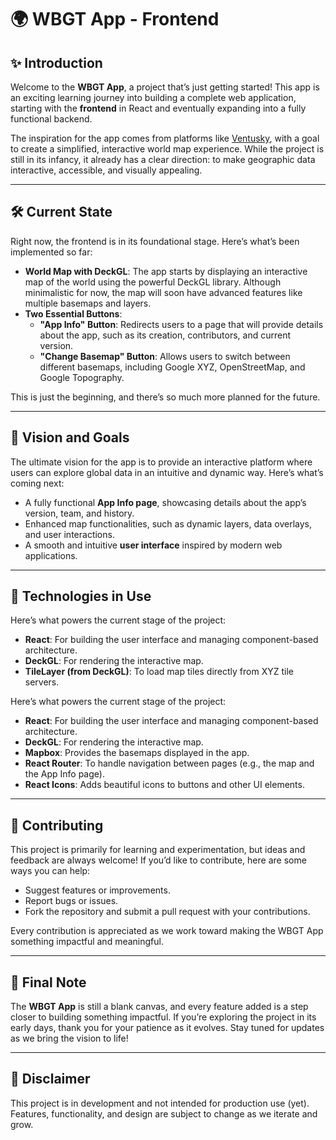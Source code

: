 # 🌍 WBGT App - Frontend

## ✨ Introduction

Welcome to the **WBGT App**, a project that’s just getting started! This app is an exciting learning journey into building a complete web application, starting with the **frontend** in React and eventually expanding into a fully functional backend.

The inspiration for the app comes from platforms like [Ventusky](http://ventusky.com/), with a goal to create a simplified, interactive world map experience. While the project is still in its infancy, it already has a clear direction: to make geographic data interactive, accessible, and visually appealing.

---

## 🛠️ Current State

Right now, the frontend is in its foundational stage. Here’s what’s been implemented so far:

- **World Map with DeckGL**: The app starts by displaying an interactive map of the world using the powerful DeckGL library. Although minimalistic for now, the map will soon have advanced features like multiple basemaps and layers.
- **Two Essential Buttons**:
  - **"App Info" Button**: Redirects users to a page that will provide details about the app, such as its creation, contributors, and current version.
  - **"Change Basemap" Button**: Allows users to switch between different basemaps, including Google XYZ, OpenStreetMap, and Google Topography.

This is just the beginning, and there’s so much more planned for the future.

---

## 🚀 Vision and Goals

The ultimate vision for the app is to provide an interactive platform where users can explore global data in an intuitive and dynamic way. Here’s what’s coming next:

- A fully functional **App Info page**, showcasing details about the app’s version, team, and history.
- Enhanced map functionalities, such as dynamic layers, data overlays, and user interactions.
- A smooth and intuitive **user interface** inspired by modern web applications.

---

## 🧩 Technologies in Use

Here’s what powers the current stage of the project:

- **React**: For building the user interface and managing component-based architecture.
- **DeckGL**: For rendering the interactive map.
- **TileLayer (from DeckGL)**: To load map tiles directly from XYZ tile servers.

Here’s what powers the current stage of the project:

- **React**: For building the user interface and managing component-based architecture.
- **DeckGL**: For rendering the interactive map.
- **Mapbox**: Provides the basemaps displayed in the app.
- **React Router**: To handle navigation between pages (e.g., the map and the App Info page).
- **React Icons**: Adds beautiful icons to buttons and other UI elements.

---

## 🌟 Contributing

This project is primarily for learning and experimentation, but ideas and feedback are always welcome! If you’d like to contribute, here are some ways you can help:

- Suggest features or improvements.
- Report bugs or issues.
- Fork the repository and submit a pull request with your contributions.

Every contribution is appreciated as we work toward making the WBGT App something impactful and meaningful.

---

## 🔮 Final Note

The **WBGT App** is still a blank canvas, and every feature added is a step closer to building something impactful. If you’re exploring the project in its early days, thank you for your patience as it evolves. Stay tuned for updates as we bring the vision to life!

---

## 🛑 Disclaimer

This project is in development and not intended for production use (yet). Features, functionality, and design are subject to change as we iterate and grow.
